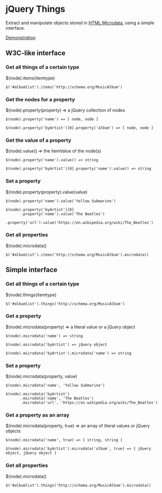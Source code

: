 # jQuery Things

Extract and manipulate objects stored in [HTML Microdata](http://www.whatwg.org/specs/web-apps/current-work/multipage/microdata.html), using a simple interface.

[Demonstration](http://git.macropus.org/jquery-things/)

## W3C-like interface

### Get all things of a certain type

$(node).items(itemtype)

    $('#albumlist').items('http://schema.org/MusicAlbum')

### Get the nodes for a property

$(node).property(property) => a jQuery collection of nodes

    $(node).property('name') => [ node, node ]

    $(node).property('byArtist')[0].property('album') => [ node, node ]

### Get the value of a property

$(node).value() => the itemValue of the node(s)

    $(node).property('name').value() => string

    $(node).property('byArtist')[0].property('name').value() => string

### Set a property

$(node).property(property).value(value)

    $(node).property('name').value('Yellow Submarine')

    $(node).property('byArtist')[0]
           .property('name').value('The Beatles')
           .property('url').value('https://en.wikipedia.org/wiki/The_Beatles')


### Get all properties

$(node).microdata()

    $('#albumlist').items('http://schema.org/MusicAlbum').microdata()

## Simple interface

### Get all things of a certain type

$(node).things(itemtype)

    $('#albumlist').things('http://schema.org/MusicAlbum')

### Get a property

$(node).microdata(property) => a literal value or a jQuery object

    $(node).microdata('name') => string

    $(node).microdata('byArtist') => jQuery object

    $(node).microdata('byArtist').microdata('name') => string

### Set a property

$(node).microdata(property, value)

	$(node).microdata('name', 'Yellow Submarine')

	$(node).microdata('byArtist')
	       .microdata('name', 'The Beatles')
	       .microdata('url', 'https://en.wikipedia.org/wiki/The_Beatles')

### Get a property as an array

$(node).microdata(property, true) => an array of literal values or jQuery objects

    $(node).microdata('name', true) => [ string, string ]

    $(node).microdata('byArtist').microdata('album', true) => [ jQuery object, jQuery object ]

### Get all properties

$(node).microdata()

    $('#albumlist').things('http://schema.org/MusicAlbum').microdata()
